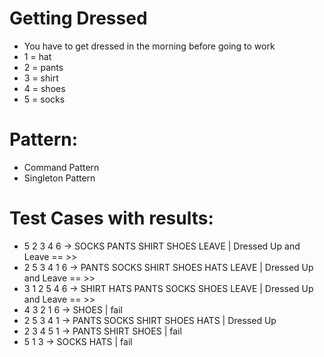 # Getting Dressed
* You have to get dressed in the morning before going to work
* 1 = hat 
* 2 = pants 
* 3 = shirt 
* 4 = shoes 
* 5 = socks 
# Pattern:
*  Command Pattern
*  Singleton Pattern
# Test Cases with results:
*  5 2 3 4 6 -> SOCKS PANTS SHIRT SHOES LEAVE  | Dressed Up and Leave == >>
*  2 5 3 4 1 6 -> PANTS SOCKS SHIRT SHOES HATS LEAVE  | Dressed Up and Leave == >>
*  3 1 2 5 4 6 -> SHIRT HATS PANTS SOCKS SHOES LEAVE  | Dressed Up and Leave == >>
*  4 3 2 1 6 -> SHOES  | fail 
*  2 5 3 4 1 -> PANTS SOCKS SHIRT SHOES HATS  | Dressed Up 
*  2 3 4 5 1 -> PANTS SHIRT SHOES  | fail 
*  5 1 3  -> SOCKS HATS  | fail 

